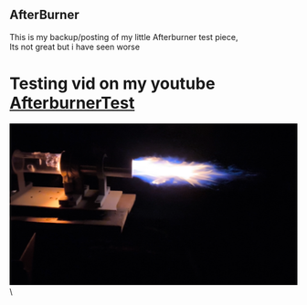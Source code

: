 ## AfterBurner

This is my backup/posting of my little Afterburner test piece, \
Its not great but i have seen worse
# Testing vid on my youtube [AfterburnerTest](https://youtu.be/r_q5uBkwENI?si=lZsYyg5NFj2jl1zo)
![Afterburner]( https://github.com/UwUyourmom/AfterBurner/blob/main/pics/untitled-f000051.png)\


